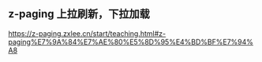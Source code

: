 ## z-paging   上拉刷新，下拉加载
  https://z-paging.zxlee.cn/start/teaching.html#z-paging%E7%9A%84%E7%AE%80%E5%8D%95%E4%BD%BF%E7%94%A8



